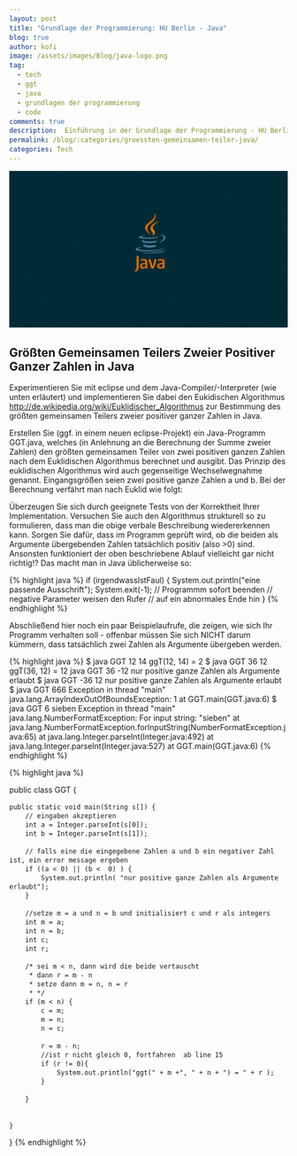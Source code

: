 ```yaml
---
layout: post
title: "Grundlage der Programmierung: HU Berlin - Java"
blog: true
author: kofi
image: /assets/images/Blog/java-logo.png
tag:
  - tech
  - ggt
  - java
  - grundlagen der programmierung
  - code
comments: true
description:  Einführung in der Grundlage der Programmierung - HU Berlin am Beispiel von Java Übungen.
permalink: /blog/:categories/groessten-gemeinsamen-teiler-java/
categories: Tech
---
```



![Java Logo](/assets/images/Blog/java-logo.png)


## Größten Gemeinsamen Teilers Zweier Positiver Ganzer Zahlen in Java


Experimentieren Sie mit eclipse und dem Java-Compiler/-Interpreter (wie unten erläutert) und implementieren Sie dabei den Eukidischen Algorithmus <http://de.wikipedia.org/wiki/Euklidischer_Algorithmus> <euklid> zur Bestimmung des größten gemeinsamen Teilers zweier positiver ganzer Zahlen in Java.



Erstellen Sie (ggf. in einem neuen eclipse-Projekt) ein Java-Programm GGT.java, welches (in Anlehnung an die Berechnung der Summe zweier Zahlen)
den größten gemeinsamen Teiler von zwei positiven ganzen Zahlen nach dem Euklidischen Algorithmus berechnet und ausgibt.
Das Prinzip des euklidischen Algorithmus wird auch gegenseitige Wechselwegnahme genannt. Eingangsgrößen seien zwei positive ganze Zahlen a und
b. Bei der Berechnung verfährt man nach Euklid wie folgt:


Überzeugen Sie sich durch geeignete Tests von der Korrektheit Ihrer Implementation. Versuchen Sie auch den Algorithmus strukturell so zu formulieren,
dass man die obige verbale Beschreibung wiedererkennen kann. Sorgen Sie dafür, dass im Programm geprüft wird, ob die beiden als Argumente
übergebenden Zahlen tatsächlich positiv (also >0) sind. Ansonsten funktioniert der oben beschriebene Ablauf vielleicht gar nicht richtig!? Das macht man
in Java üblicherweise so:

{% highlight java %}
 if (irgendwassIstFaul) {
 System.out.println("eine passende Ausschrift");
 System.exit(-1); // Programmm sofort beenden
 // negative Parameter weisen den Rufer
 // auf ein abnormales Ende hin
 }
    {% endhighlight %}

Abschließend hier noch ein paar Beispielaufrufe, die zeigen, wie sich Ihr Programm verhalten soll - offenbar müssen Sie sich NICHT darum kümmern,
dass tatsächlich zwei Zahlen als Argumente übergeben werden.

{% highlight java %}
$ java GGT 12 14
ggT(12, 14) = 2
$ java GGT 36 12
ggT(36, 12) = 12
java GGT 36 -12
nur positive ganze Zahlen als Argumente erlaubt
$ java GGT -36 12
nur positive ganze Zahlen als Argumente erlaubt
$ java GGT 666
Exception in thread "main" java.lang.ArrayIndexOutOfBoundsException: 1
 at GGT.main(GGT.java:6)
$ java GGT 6 sieben
Exception in thread "main" java.lang.NumberFormatException: For input string: "sieben"
 at java.lang.NumberFormatException.forInputString(NumberFormatException.java:65)
 at java.lang.Integer.parseInt(Integer.java:492)
 at java.lang.Integer.parseInt(Integer.java:527)
 at GGT.main(GGT.java:6)
 {% endhighlight %}


{% highlight java %}

public class GGT {

	public static void main(String s[]) {
		// eingaben akzeptieren
		int a = Integer.parseInt(s[0]);
		int b = Integer.parseInt(s[1]);
		
		// falls eine die eingegebene Zahlen a und b ein negativer Zahl ist, ein error message ergeben
		if ((a < 0) || (b <  0) ) {
			System.out.println( "nur positive ganze Zahlen als Argumente erlaubt");
		}
		
		//setze m = a und n = b und initialisiert c und r als integers
		int m = a;
		int n = b;
		int c;
		int r;

		/* sei m < n, dann wird die beide vertauscht 
		 * dann r = m - n
		 * setze dann m = n, n = r
		 * */ 
		if (m < n) {
			c = m;
			m = n;
			n = c;
			
			r = m - n;
			//ist r nicht gleich 0, fortfahren  ab line 15
			if (r != 0){
				System.out.println("ggt(" + m +", " + n + ") = " + r );
			}

		}
		

	}

}
{% endhighlight %}
